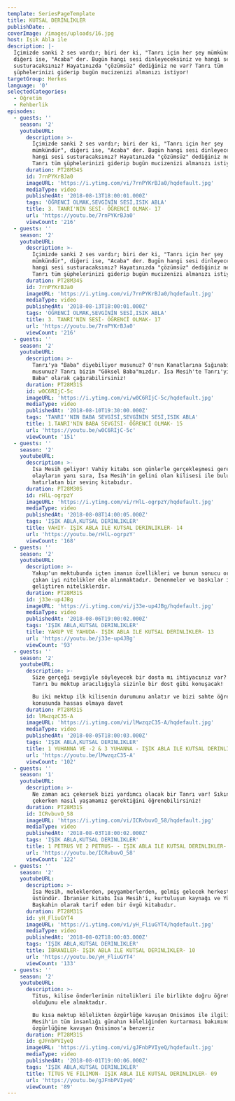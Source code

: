 ```yaml
---
template: SeriesPageTemplate
title: KUTSAL DERİNLİKLER
publishDate: .
coverImage: /images/uploads/16.jpg
host: Işık Abla ile
description: |-
  İçimizde sanki 2 ses vardır; biri der ki, "Tanrı için her şey mümkündür", 
  diğeri ise, "Acaba" der. Bugün hangi sesi dinleyeceksiniz ve hangi sesi 
  susturacaksınız? Hayatınızda "çözümsüz" dediğiniz ne var? Tanrı tüm 
  şüphelerinizi giderip bugün mucizenizi almanızı istiyor!
targetGroup: Herkes
language: '0'
selectedCategories:
  - Öğretim
  - Rehberlik
episodes:
  - guests: ''
    season: '2'
    youtubeURL:
      description: >-
        İçimizde sanki 2 ses vardır; biri der ki, "Tanrı için her şey
        mümkündür", diğeri ise, "Acaba" der. Bugün hangi sesi dinleyeceksiniz ve
        hangi sesi susturacaksınız? Hayatınızda "çözümsüz" dediğiniz ne var?
        Tanrı tüm şüphelerinizi giderip bugün mucizenizi almanızı istiyor!
      duration: PT28M34S
      id: 7rnPYKrBJa0
      imageURL: 'https://i.ytimg.com/vi/7rnPYKrBJa0/hqdefault.jpg'
      mediaType: video
      publishedAt: '2018-08-13T18:00:01.000Z'
      tags: 'ÖĞRENCİ OLMAK,SEVGİNİN SESİ,ISIK ABLA'
      title: 3. TANRI'NIN SESİ- ÖĞRENCİ OLMAK- 17
      url: 'https://youtu.be/7rnPYKrBJa0'
      viewCount: '216'
  - guests: ''
    season: '2'
    youtubeURL:
      description: >-
        İçimizde sanki 2 ses vardır; biri der ki, "Tanrı için her şey
        mümkündür", diğeri ise, "Acaba" der. Bugün hangi sesi dinleyeceksiniz ve
        hangi sesi susturacaksınız? Hayatınızda "çözümsüz" dediğiniz ne var?
        Tanrı tüm şüphelerinizi giderip bugün mucizenizi almanızı istiyor!
      duration: PT28M34S
      id: 7rnPYKrBJa0
      imageURL: 'https://i.ytimg.com/vi/7rnPYKrBJa0/hqdefault.jpg'
      mediaType: video
      publishedAt: '2018-08-13T18:00:01.000Z'
      tags: 'ÖĞRENCİ OLMAK,SEVGİNİN SESİ,ISIK ABLA'
      title: 3. TANRI'NIN SESİ- ÖĞRENCİ OLMAK- 17
      url: 'https://youtu.be/7rnPYKrBJa0'
      viewCount: '216'
  - guests: ''
    season: '2'
    youtubeURL:
      description: >-
        Tanrı'ya "Baba" diyebiliyor musunuz? O'nun Kanatlarına Sığınabiliyor
        musunuz? Tanrı bizim "Göksel Baba"mızdır. İsa Mesih'te Tanrı'yı "Göksel
        Baba" olarak çağırabilirsiniz!
      duration: PT28M31S
      id: w0C6RIjC-5c
      imageURL: 'https://i.ytimg.com/vi/w0C6RIjC-5c/hqdefault.jpg'
      mediaType: video
      publishedAt: '2018-08-10T19:30:00.000Z'
      tags: 'TANRI''NIN BABA SEVGİSİ,SEVGİNİN SESİ,ISIK ABLA'
      title: 1.TANRI'NIN BABA SEVGİSİ- ÖĞRENCİ OLMAK- 15
      url: 'https://youtu.be/w0C6RIjC-5c'
      viewCount: '151'
  - guests: ''
    season: '2'
    youtubeURL:
      description: >-
        İsa Mesih geliyor! Vahiy kitabı son günlerle gerçekleşmesi gereken
        olayların yanı sıra, İsa Mesih'in gelini olan kilisesi ile buluşmasını
        hatırlatan bir sevinç kitabıdır.
      duration: PT28M30S
      id: rHlL-ogrpzY
      imageURL: 'https://i.ytimg.com/vi/rHlL-ogrpzY/hqdefault.jpg'
      mediaType: video
      publishedAt: '2018-08-08T14:00:05.000Z'
      tags: 'IŞIK ABLA,KUTSAL DERINLIKLER'
      title: VAHIY- IŞIK ABLA ILE KUTSAL DERINLIKLER- 14
      url: 'https://youtu.be/rHlL-ogrpzY'
      viewCount: '168'
  - guests: ''
    season: '2'
    youtubeURL:
      description: >-
        Yakup'un mektubunda içten imanın özellikleri ve bunun sonucu ortaya
        çıkan iyi nitelikler ele alınmaktadır. Denenmeler ve baskılar imanı
        geliştiren niteliklerdir.
      duration: PT28M31S
      id: j33e-up4JBg
      imageURL: 'https://i.ytimg.com/vi/j33e-up4JBg/hqdefault.jpg'
      mediaType: video
      publishedAt: '2018-08-06T19:00:02.000Z'
      tags: 'IŞIK ABLA,KUTSAL DERINLIKLER'
      title: YAKUP VE YAHUDA- IŞIK ABLA ILE KUTSAL DERINLIKLER- 13
      url: 'https://youtu.be/j33e-up4JBg'
      viewCount: '93'
  - guests: ''
    season: '2'
    youtubeURL:
      description: >-
        Size gerçeği sevgiyle söyleyecek bir dosta mı ihtiyacınız var? İşte
        Tanrı bu mektup aracılığıyla sizinle bir dost gibi konuşacak!

        Bu iki mektup ilk kilisenin durumunu anlatır ve bizi sahte öğretiler
        konusunda hassas olmaya davet
      duration: PT28M31S
      id: lMwzqzC35-A
      imageURL: 'https://i.ytimg.com/vi/lMwzqzC35-A/hqdefault.jpg'
      mediaType: video
      publishedAt: '2018-08-05T18:00:03.000Z'
      tags: 'IŞIK ABLA,KUTSAL DERINLIKLER'
      title: 1 YUHANNA VE -2 & 3 YUHANNA - IŞIK ABLA ILE KUTSAL DERINLIKLER- 12
      url: 'https://youtu.be/lMwzqzC35-A'
      viewCount: '102'
  - guests: ''
    season: '1'
    youtubeURL:
      description: >-
        Ne zaman acı çekersek bizi yardımcı olacak bir Tanrı var! Sıkıntı
        çekerken nasıl yaşamamız gerektiğini öğrenebilirsiniz!
      duration: PT28M31S
      id: ICRvbuvO_58
      imageURL: 'https://i.ytimg.com/vi/ICRvbuvO_58/hqdefault.jpg'
      mediaType: video
      publishedAt: '2018-08-03T18:00:02.000Z'
      tags: 'IŞIK ABLA,KUTSAL DERINLIKLER'
      title: 1 PETRUS VE 2 PETRUS- - IŞIK ABLA ILE KUTSAL DERINLIKLER- 11
      url: 'https://youtu.be/ICRvbuvO_58'
      viewCount: '122'
  - guests: ''
    season: '2'
    youtubeURL:
      description: >-
        İsa Mesih, meleklerden, peygamberlerden, gelmiş gelecek herkesten
        üstündür. İbranier kitabı İsa Mesih'i, kurtuluşun kaynağı ve Yüce
        Başkahin olarak tarif eden bir övgü kitabıdır.
      duration: PT28M31S
      id: yH_FliuGYT4
      imageURL: 'https://i.ytimg.com/vi/yH_FliuGYT4/hqdefault.jpg'
      mediaType: video
      publishedAt: '2018-08-02T18:00:03.000Z'
      tags: 'IŞIK ABLA,KUTSAL DERINLIKLER'
      title: İBRANILER- IŞIK ABLA ILE KUTSAL DERINLIKLER- 10
      url: 'https://youtu.be/yH_FliuGYT4'
      viewCount: '133'
  - guests: ''
    season: '2'
    youtubeURL:
      description: >-
        Titus, kilise önderlerinin nitelikleri ile birlikte doğru öğretinin ne
        olduğunu ele almaktadır.

        Bu kısa mektup kölelikten özgürlüğe kavuşan Onisimos ile ilgilidir. İsa
        Mesih'in tüm insanlığı günahın köleliğinden kurtarması bakımından biz de
        özgürlüğüne kavuşan Onisimos'a benzeriz
      duration: PT28M31S
      id: gJFnbPVIyeQ
      imageURL: 'https://i.ytimg.com/vi/gJFnbPVIyeQ/hqdefault.jpg'
      mediaType: video
      publishedAt: '2018-08-01T19:00:06.000Z'
      tags: 'IŞIK ABLA,KUTSAL DERINLIKLER'
      title: TITUS VE FILIMON- IŞIK ABLA ILE KUTSAL DERINLIKLER- 09
      url: 'https://youtu.be/gJFnbPVIyeQ'
      viewCount: '89'
---
```


